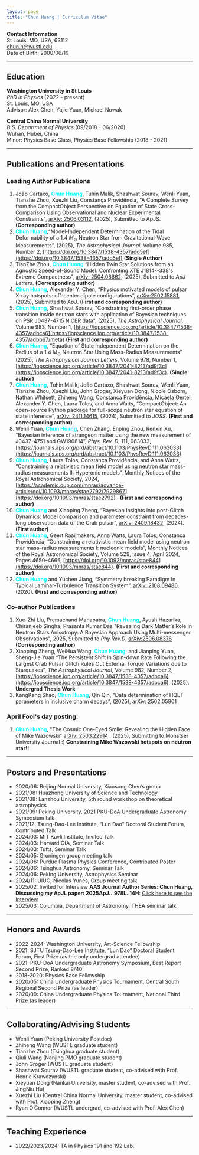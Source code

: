 ```yaml
---
layout: page
title: "Chun Huang | Curriculum Vitae"
---
```


**Contact Information**  
St Louis, MO, USA, 63112  
[chun.h@wustl.edu](mailto:chun.h@wustl.edu)  
Date of Birth: 2000/06/19

---

## Education

**Washington University in St Louis**  
*PhD in Physics* (2022 - present)  
St. Louis, MO, USA  
Advisor: Alex Chen, Yajie Yuan, Michael Nowak

**Central China Normal University**  
*B.S. Department of Physics* (09/2018 - 06/2020)  
Wuhan, Hubei, China  
Minor: Physics Base Class, Physics Base Fellowship (2018 - 2021)

---

## Publications and Presentations

### Leading Author Publications

1. João Cartaxo, <span style="color:cyan">**Chun Huang**</span>, Tuhin Malik, Shashwat Sourav, Wenli Yuan, Tianzhe Zhou, Xuezhi Liu, Constança Providência, "A Complete Survey from the CompactObject Perspective on Equation of State Cross-Comparison Using Observational and Nuclear Experimental Constraints", [arXiv: 2506.03112](https://arxiv.org/abs/2506.03112), (2025), Submitted to ApJS. **(Corresponding author)**
2. <span style="color:cyan">**Chun Huang**</span>,“Model-Independent Determination of the Tidal Deformability of a 1.4 $M_{\odot}$ Neutron Star from Gravitational-Wave Measurements”, (2025), *The Astrophysical Journal*, Volume 985, Number 2, [https://doi.org/10.3847/1538-4357/add5ef](https://doi.org/10.3847/1538-4357/add5ef) **(Single Author)** 
3.  TianZhe Zhou, <span style="color:cyan">**Chun Huang**</span> “Hidden Twin Star Solutions from an Agnostic Speed-of-Sound Model: Confronting XTE J1814--338's Extreme Compactness”, [arXiv: 2504.08662](https://arxiv.org/abs/2504.08662), (2025), Submitted to *ApJ Letters*. **(Corresponding author)**
4.  <span style="color:cyan">**Chun Huang**</span>, Alexander Y. Chen, “Physics motivated models of pulsar X-ray hotspots: off-center dipole configurations”, [arXiv:2502.15881](https://arxiv.org/abs/2502.15881), (2025), Submitted to *ApJ*. **(First and corresponding author)**
5.  <span style="color:cyan">**Chun Huang**</span>, Shashwat Sourav, "Constraining first-order phase transition inside neutron stars with application of Bayesian techniques on PSR J0437-4715 NICER data", (2025), *The Astrophysical Journal*, Volume 983, Number 1, [https://iopscience.iop.org/article/10.3847/1538-4357/adbca6](https://iopscience.iop.org/article/10.3847/1538-4357/adbb67/meta) **(First and corresponding author)**
6.  <span style="color:cyan">**Chun Huang**</span>, “Equation of State Independent Determination on the Radius of a 1.4 $M_{\odot}$ Neutron Star Using Mass-Radius Measurements” (2025), *The Astrophysical Journal Letters*, Volume 978, Number 1, [https://iopscience.iop.org/article/10.3847/2041-8213/ad9f3c](https://iopscience.iop.org/article/10.3847/2041-8213/ad9f3c). **(Single author)**
7. <span style="color:cyan">**Chun Huang**</span>, Tuhin Malik, João Cartaxo, Shashwat Sourav, Wenli Yuan, Tianzhe Zhou, Xuezhi Liu, John Groger, Xieyuan Dong, Nicole Osborn, Nathan Whitsett, Zhiheng Wang, Constança Providência, Micaela Oertel, Alexander Y. Chen, Laura Tolos, and Anna Watts, “CompactObject: An open-source Python package for full-scope neutron star equation of state inference”, [arXiv: 2411.14615](https://arxiv.org/abs/2411.14615), (2024), Submitted to *JOSS*. **(First and corresponding author)**
8. Wenli Yuan, <span style="color:cyan">**Chun Huang**</span>, Chen Zhang, Enping Zhou, Renxin Xu, “Bayesian inference of strangeon matter using the new measurement of J0437-4751 and GW190814”, *Phys. Rev. D*, 111, 063033,[https://journals.aps.org/prd/abstract/10.1103/PhysRevD.111.063033](https://journals.aps.org/prd/abstract/10.1103/PhysRevD.111.063033)
9. <span style="color:cyan">**Chun Huang**</span>, Laura Tolos, Constança Providência, and Anna Watts, “Constraining a relativistic mean field model using neutron star mass-radius measurements II: Hyperonic models”, Monthly Notices of the Royal Astronomical Society, 2024, [https://academic.oup.com/mnras/advance-article/doi/10.1093/mnras/stae2792/7929867](https://doi.org/10.1093/mnras/stae2792) . **(First and corresponding author)**
10. <span style="color:cyan">**Chun Huang**</span> and Xiaoping Zheng, “Bayesian Insights into post-Glitch Dynamics: Model comparison and parameter constraint from decades-long observation data of the Crab pulsar”, [arXiv: 2409.18432](https://arxiv.org/abs/2409.18432), (2024). **(First author)**
11. <span style="color:cyan">**Chun Huang**</span>, Geert Raaijmakers, Anna Watts, Laura Tolos, Constança Providência, “Constraining a relativistic mean field model using neutron star mass–radius measurements I: nucleonic models”, Monthly Notices of the Royal Astronomical Society, Volume 529, Issue 4, April 2024, Pages 4650–4665, [https://doi.org/10.1093/mnras/stae844](https://doi.org/10.1093/mnras/stae844). **(First and corresponding author)**
12. <span style="color:cyan">**Chun Huang**</span> and Yuchen Jiang, “Symmetry breaking Paradigm In Typical Laminar-Turbulence Transition System”, [arXiv: 2108.09486](https://arxiv.org/abs/2108.09486), (2020). **(First and corresponding author)**

### Co-author Publications
1. Xue-Zhi Liu,  Premachand Mahapatra, <span style="color:cyan">**Chun Huang**</span>, Ayush Hazarika, Chiranjeeb Singha, Prasanta Kumar Das "Revealing Dark Matter’s Role in Neutron Stars Anisotropy: A Bayesian Approach Using Multi-messenger Observations", 2025, Submitted to *Phy.Rev.D*, [arXiv:2506.08376](https://arxiv.org/abs/2506.08376) **(Corresponding author)**
2. Xiaoping Zheng, WeiHua Wang, <span style="color:cyan">**Chun Huang**</span>, and Jianping Yuan, Sheng-Jie Yuan “The Persistent Shift in Spin-down Rate Following the Largest Crab Pulsar Glitch Rules Out External Torque Variations due to Starquakes”, *The Astrophysical Journal*, Volume 982, Number 2, [https://iopscience.iop.org/article/10.3847/1538-4357/adbca6](https://iopscience.iop.org/article/10.3847/1538-4357/adbca6), (2025). **Undergrad Thesis Work**
3. KangKang Shao, <span style="color:cyan">**Chun Huang**</span>, Qin Qin, "Data determination of HQET parameters in inclusive charm decays", (2025), [arXiv: 2502.05901](https://arxiv.org/abs/2502.05901)


### April Fool's day posting: 
1. <span style="color:cyan">**Chun Huang**</span>, "The Cosmic One-Eyed Smile: Revealing the Hidden Face of Mike Wazowski" [arXiv: 2503.22914](https://arxiv.org/abs/2503.22914) , (2025), Submitting to Monstser University Journal :) **Constraining Mike Wazowski hotspots on neutron star!!**
   
---

## Posters and Presentations

- 2020/06: Beijing Normal University, Xiaosong Chen’s group
- 2021/08: Huazhong University of Science and Technology
- 2021/08: Lanzhou University, 5th round workshop on theoretical astrophysics
- 2021/09: Peking University, 2021 PKU-DoA Undergraduate Astronomy Symposium talk
- 2021/12: Tsung-Dao-Lee Institute, “Lun Dao” Doctoral Student Forum, Contributed Talk
- 2024/03: MIT Kavli Institute, Invited Talk
- 2024/03: Harvard CfA, Seminar Talk
- 2024/03: Tufts, Seminar Talk
- 2024/05: Groningen group meeting talk
- 2024/06: Purdue Plasma Physics Conference, Contributed Poster
- 2024/06: Tsinghua Astronomy, Seminar Talk
- 2024/06: Peking University, Astrophysics Seminar
- 2024/11: UIUC, Nicolas Yunes, Group meeting talk
- 2025/02: Invited for Interview **AAS Journal Author Series: Chun Huang, Discussing my ApJL paper: 2025ApJ…978L..14H**: [Click here to see the Interview](https://www.youtube.com/watch?v=BJersSpLanE)
- 2025/03: Columbia, Department of Astronomy, THEA seminar talk

---

## Honors and Awards

- 2022-2024: Washington University, Art-Science Fellowship
- 2021: SJTU Tsung-Dao-Lee Institute, “Lun Dao” Doctoral Student Forum, First Prize (as the only undergrad attendee)
- 2021: PKU-DoA Undergraduate Astronomy Symposium, Best Report Second Prize, Ranked 8/40
- 2018-2020: Physics Base Fellowship
- 2020/05: China Undergraduate Physics Tournament, Central South Regional Second Prize (as leader)
- 2020/09: China Undergraduate Physics Tournament, National Third Prize (as leader)

---

## Collaborating/Advising Students

- Wenli Yuan (Peking University Postdoc)
- Zhiheng Wang (WUSTL graduate student)
- Tianzhe Zhou (Tsinghua graduate student)
- Qiuli Wang (Nanjing PMO graduate student)
- John Groger (WUSTL graduate student)
- Shashwat Sourav (WUSTL graduate student, co-advised with Prof. Henric Krawczynski)
- Xieyuan Dong (Nankai University, master student, co-advised with Prof. JingNiu Hu)
- Xuezhi Liu (Central China Normal University, master student, co-advised with Prof. Xiaoping Zheng)
- Ryan O’Connor (WUSTL undergrad, co-advised with Prof. Alex Chen)

---

## Teaching Experience

- 2022/2023/2024: TA in Physics 191 and 192 Lab.
